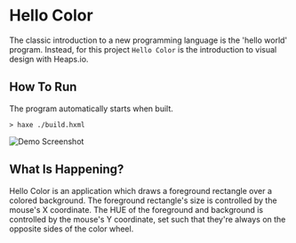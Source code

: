 # Hello Color

The classic introduction to a new programming language is the 'hello world'
program. Instead, for this project `Hello Color` is the introduction to visual
design with Heaps.io.

## How To Run

The program automatically starts when built.

```
> haxe ./build.hxml
```

![Demo Screenshot](https://github.com/BradLyman/learn_you_a_heaps/blob/master/P1-Color/1-hello-color/Screenshot.png)

## What Is Happening?

Hello Color is an application which draws a foreground rectangle over a colored
background. The foreground rectangle's size is controlled by the mouse's X
coordinate. The HUE of the foreground and background is controlled by the
mouse's Y coordinate, set such that they're always on the opposite sides of the
color wheel.
